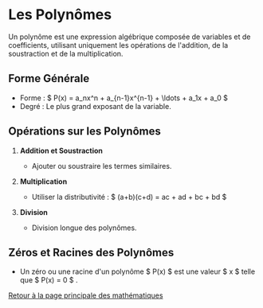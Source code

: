 # Les Polynômes

Un polynôme est une expression algébrique composée de variables et de coefficients, utilisant uniquement les opérations de l'addition, de la soustraction et de la multiplication.

## Forme Générale

- Forme : $  P(x) = a_nx^n + a_{n-1}x^{n-1} + \ldots + a_1x + a_0 $ 
- Degré : Le plus grand exposant de la variable.

## Opérations sur les Polynômes

1. **Addition et Soustraction**
   - Ajouter ou soustraire les termes similaires.

2. **Multiplication**
   - Utiliser la distributivité : $  (a+b)(c+d) = ac + ad + bc + bd $ 

3. **Division**
   - Division longue des polynômes.

## Zéros et Racines des Polynômes

- Un zéro ou une racine d'un polynôme $  P(x) $  est une valeur $  x $  telle que $  P(x) = 0 $ .

[Retour à la page principale des mathématiques](maths.md)